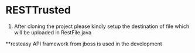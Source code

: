 # RESTTrusted

1. After cloning the project please kindly setup the destination of file which will be uploaded in RestFile.java

**resteasy API framework from jboss is used in the development
